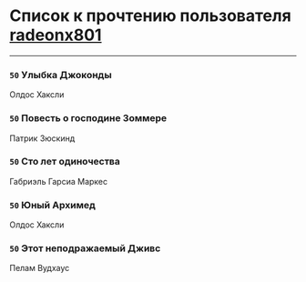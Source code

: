 # Список к прочтению пользователя [radeonx801](http://vk.com/id973496)
---

### `50` Улыбка Джоконды
Олдос Хаксли

### `50` Повесть о господине Зоммере
Патрик Зюскинд

### `50` Сто лет одиночества
Габриэль Гарсиа Маркес

### `50` Юный Архимед
Олдос Хаксли

### `50` Этот неподражаемый Дживс
Пелам Вудхаус

